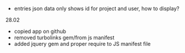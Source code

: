 - entries json data only shows id for project and user, how to display?

28.02
- copied app on github
- removed turbolinks gem/from js manifest
- added jquery gem and proper require to JS manifest file



